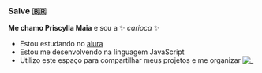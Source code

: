 ### Salve 🇧🇷

**Me chamo Priscylla Maia** e sou a ✨ _carioca_ ✨ 

- Estou estudando no [alura ](https://.alura.com.br)
- Estou me desenvolvendo na linguagem JavaScript
- Utilizo este espaço para compartilhar meus projetos e me organizar
  ![_](https://tenor.com/YwWg.gif)


###
